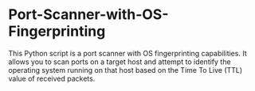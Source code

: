 # Port-Scanner-with-OS-Fingerprinting
This Python script is a port scanner with OS fingerprinting capabilities. It allows you to scan ports on a target host and attempt to identify the operating system running on that host based on the Time To Live (TTL) value of received packets.
